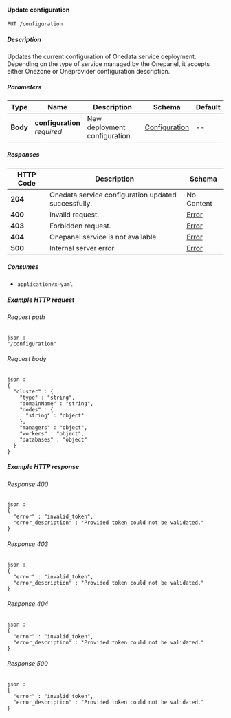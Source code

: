 
<a name="modify_configuration"></a>
#### Update configuration
```
PUT /configuration
```


##### Description
Updates the current configuration of Onedata service deployment. Depending on the type of service
managed by the Onepanel, it accepts either Onezone or Oneprovider configuration description.


##### Parameters

|Type|Name|Description|Schema|Default|
|---|---|---|---|---|
|**Body**|**configuration**  <br>*required*|New deployment configuration.|[Configuration](../definitions/Configuration.md#configuration)|--|


##### Responses

|HTTP Code|Description|Schema|
|---|---|---|
|**204**|Onedata service configuration updated successfully.|No Content|
|**400**|Invalid request.|[Error](../definitions/Error.md#error)|
|**403**|Forbidden request.|[Error](../definitions/Error.md#error)|
|**404**|Onepanel service is not available.|[Error](../definitions/Error.md#error)|
|**500**|Internal server error.|[Error](../definitions/Error.md#error)|


##### Consumes

* `application/x-yaml`


##### Example HTTP request

###### Request path
```
json :
"/configuration"
```


###### Request body
```
json :
{
  "cluster" : {
    "type" : "string",
    "domainName" : "string",
    "nodes" : {
      "string" : "object"
    },
    "managers" : "object",
    "workers" : "object",
    "databases" : "object"
  }
}
```


##### Example HTTP response

###### Response 400
```
json :
{
  "error" : "invalid_token",
  "error_description" : "Provided token could not be validated."
}
```


###### Response 403
```
json :
{
  "error" : "invalid_token",
  "error_description" : "Provided token could not be validated."
}
```


###### Response 404
```
json :
{
  "error" : "invalid_token",
  "error_description" : "Provided token could not be validated."
}
```


###### Response 500
```
json :
{
  "error" : "invalid_token",
  "error_description" : "Provided token could not be validated."
}
```



